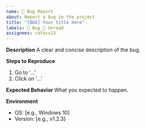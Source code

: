 ```yaml
---
name: 🐞 Bug Report
about: Report a bug in the project
title: "[BUG] Your title here"
labels: 🐞 Bug 👀 Unread
assignees: rafacv23
---
```


**Description**
A clear and concise description of the bug.

**Steps to Reproduce**

1. Go to '...'
2. Click on '...'

**Expected Behavior**
What you expected to happen.

**Environment**

- OS: [e.g., Windows 10]
- Version: [e.g., v1.2.3]
